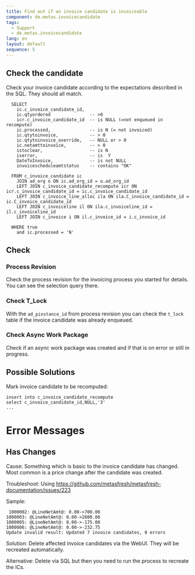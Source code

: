 ```yaml
---
title: Find out if an invoice candidate is invoiceable
component: de.metas.invoicecandidate
tags:
  - Support
  - de.metas.invoicecandidate
lang: en
layout: default
sequence: 5
---
```


## Check the candidate

Check your invoice candidate according to the expectations described in the SQL. They should all match.

```
  SELECT
    ic.c_invoice_candidate_id,
    ic.qtyordered              	-- >0
    icr.c_invoice_candidate_id	-- is NULL (=not enqueued in recompute)
    ic.processed,    			-- is N (= not invoiced)
    ic.qtytoinvoice,			-- > 0
    ic.qtytoinvoice_override,	-- NULL or > 0
    ic.netamttoinvoice,			-- > 0
    istoclear, 					-- is N
    iserror, 					-- is  Y
    DateToInvoice, 				-- is not NULL    
    invoicescheduleamtstatus 	-- contains "OK"

  FROM c_invoice_candidate ic
    JOIN ad_org o ON ic.ad_org_id = o.ad_org_id
    LEFT JOIN c_invoice_candidate_recompute icr ON icr.c_invoice_candidate_id = ic.c_invoice_candidate_id
    LEFT JOIN c_invoice_line_alloc ila ON ila.C_invoice_candidate_id = ic.C_invoice_candidate_id
    LEFT JOIN c_invoiceline il ON ila.c_invoiceline_id = il.c_invoiceline_id
    LEFT JOIN c_invoice i ON il.c_invoice_id = i.c_invoice_id

  WHERE true   
    and ic.processed = 'N'        
```

## Check

### Process Revision
Check the process revision for the invoicing process you started for details. You can see the selection query there.

### Check T_Lock
With the `ad_pinstance_id` from process revision you can check the `t_lock` table if the invoice candidate was already enqueued.

### Check Async Work Package
Check if an async work package was created and if that is on error or still in progress.


## Possible Solutions
Mark invoice candidate to be recomputed:

```
insert into c_invoice_candidate_recompute
select c_invoice_candidate_id,NULL,'3'
...
```

# Error Messages

## Has Changes

Cause: Something which is basic to the invoice candidate has changed. Most common is a price change after the candidate was created.

Troubleshoot: Using https://github.com/metasfresh/metasfresh-documentation/issues/223

Sample:
```
 1000002: @LineNetAmt@: 0.00->700.00
1000003: @LineNetAmt@: 0.00->2800.00
1000005: @LineNetAmt@: 0.00->-175.00
1000006: @LineNetAmt@: 0.00->-232.75
Update invalid result: Updated 7 invoice candidates, 0 errors
```

Solution: Delete affected invoice candidates via the WebUI. They will be recreated automatically.

Alternative: Delete via SQL but then you need to run the process to recreate the ICs.
